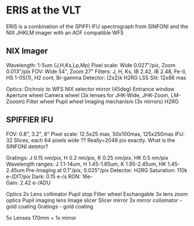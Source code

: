 ERIS at the VLT
===============

ERIS is a combination of the SPIFFI IFU spectrograph from SINFONI and the NIX JHKLM imager with an AOF compatible WFS

NIX Imager
----------
Wavelength: 1-5um (J,H,Ks,Lp,Mp)
Pixel scale: Wide 0.027"/pix, Zoom 0.013"/pix
FOV: Wide 54", Zoom 27"
Filters: J, H, Ks, IB 2.42, IB 2.48, Fe-II, HS 1-0S(1), H2 cont, Br-gamma
Detector: (2x2)k H2RG
LSS Slit: 12x86 mas

Optics:
Dichroic to WFS
NIX selector mirror (45deg)
Entrance window
Aperture wheel
Camera wheel (3x lenses for JHK-Wide, JHK-Zoom, LM-Zooom)
Filter wheel
Pupil wheel
Imaging mechanism (3x mirrors)
H2RG


SPIFFIER IFU
------------
FOV: 0.8", 3.2", 8"
Pixel scale: 12.5x25 mas, 50x100mas, 125x250mas
IFU: 32 Slices, each 64 pixels wide ?? Really=2048 pix exactly. What is the SINFONI detetor?

Gratings: J 0.15 nm/pix, H 0.2 nm/pix, K 0.25 nm/pix, HK 0.5 nm/pix
Wavelength ranges: J 1.1-14um, H 1.45-1.85um, K 1.95-2.45um, HK 1.45-2.45um
Pre-Imaging at 0.1"/pix, 0.025"/pix
Detector: H2RG
Saturation: 110k e-/DIT/pix
Dark: 0.15 e-/s
RON: 16e-   
Gain: 2.42 e-/ADU


Optics
2x Lens collimator
Pupil stop
Filter wheel
Exchangable 3x lens zoom optics
Pupil imaging lens
Image slicer
Slicer mirror
3x mirror collomator - gold coating
Gratings - gold coating

5x Lenses 170mm + 1x mirror
